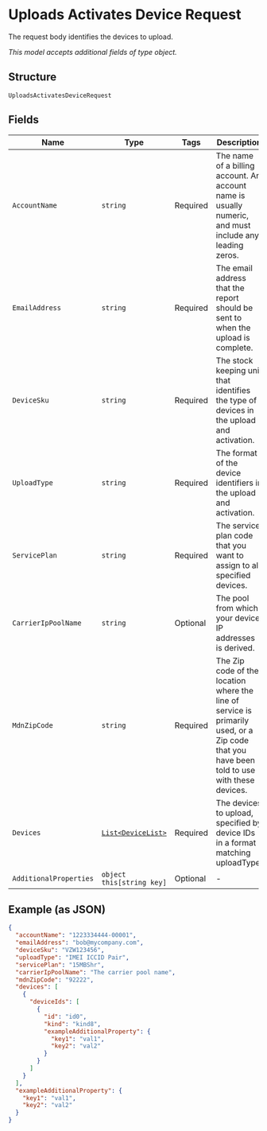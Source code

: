 
# Uploads Activates Device Request

The request body identifies the devices to upload.

*This model accepts additional fields of type object.*

## Structure

`UploadsActivatesDeviceRequest`

## Fields

| Name | Type | Tags | Description |
|  --- | --- | --- | --- |
| `AccountName` | `string` | Required | The name of a billing account. An account name is usually numeric, and must include any leading zeros. |
| `EmailAddress` | `string` | Required | The email address that the report should be sent to when the upload is complete. |
| `DeviceSku` | `string` | Required | The stock keeping unit that identifies the type of devices in the upload and activation. |
| `UploadType` | `string` | Required | The format of the device identifiers in the upload and activation. |
| `ServicePlan` | `string` | Required | The service plan code that you want to assign to all specified devices. |
| `CarrierIpPoolName` | `string` | Optional | The pool from which your device IP addresses is derived. |
| `MdnZipCode` | `string` | Required | The Zip code of the location where the line of service is primarily used, or a Zip code that you have been told to use with these devices. |
| `Devices` | [`List<DeviceList>`](../../doc/models/device-list.md) | Required | The devices to upload, specified by device IDs in a format matching uploadType. |
| `AdditionalProperties` | `object this[string key]` | Optional | - |

## Example (as JSON)

```json
{
  "accountName": "1223334444-00001",
  "emailAddress": "bob@mycompany.com",
  "deviceSku": "VZW123456",
  "uploadType": "IMEI ICCID Pair",
  "servicePlan": "15MBShr",
  "carrierIpPoolName": "The carrier pool name",
  "mdnZipCode": "92222",
  "devices": [
    {
      "deviceIds": [
        {
          "id": "id0",
          "kind": "kind8",
          "exampleAdditionalProperty": {
            "key1": "val1",
            "key2": "val2"
          }
        }
      ]
    }
  ],
  "exampleAdditionalProperty": {
    "key1": "val1",
    "key2": "val2"
  }
}
```

